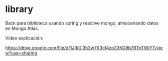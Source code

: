 # library

Back para biblioteca usando spring y reactive mongo, almacenando datos en Mongo Atlas.

Video explicación:

https://drive.google.com/file/d/1JRiGi3h3w7K3cf4zo33KG9b7RTnTWjYT/view?usp=sharing
